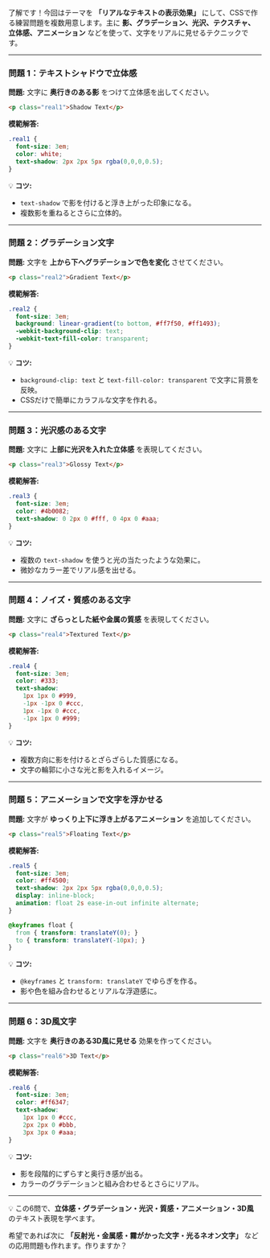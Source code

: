 了解です！今回はテーマを **「リアルなテキストの表示効果」** にして、CSSで作る練習問題を複数用意します。主に **影、グラデーション、光沢、テクスチャ、立体感、アニメーション** などを使って、文字をリアルに見せるテクニックです。

---

### 問題 1：テキストシャドウで立体感

**問題:**
文字に **奥行きのある影** をつけて立体感を出してください。

```html
<p class="real1">Shadow Text</p>
```

**模範解答:**

```css
.real1 {
  font-size: 3em;
  color: white;
  text-shadow: 2px 2px 5px rgba(0,0,0,0.5);
}
```

💡 **コツ:**

* `text-shadow` で影を付けると浮き上がった印象になる。
* 複数影を重ねるとさらに立体的。

---

### 問題 2：グラデーション文字

**問題:**
文字を **上から下へグラデーションで色を変化** させてください。

```html
<p class="real2">Gradient Text</p>
```

**模範解答:**

```css
.real2 {
  font-size: 3em;
  background: linear-gradient(to bottom, #ff7f50, #ff1493);
  -webkit-background-clip: text;
  -webkit-text-fill-color: transparent;
}
```

💡 **コツ:**

* `background-clip: text` と `text-fill-color: transparent` で文字に背景を反映。
* CSSだけで簡単にカラフルな文字を作れる。

---

### 問題 3：光沢感のある文字

**問題:**
文字に **上部に光沢を入れた立体感** を表現してください。

```html
<p class="real3">Glossy Text</p>
```

**模範解答:**

```css
.real3 {
  font-size: 3em;
  color: #4b0082;
  text-shadow: 0 2px 0 #fff, 0 4px 0 #aaa;
}
```

💡 **コツ:**

* 複数の `text-shadow` を使うと光の当たったような効果に。
* 微妙なカラー差でリアル感を出せる。

---

### 問題 4：ノイズ・質感のある文字

**問題:**
文字に **ざらっとした紙や金属の質感** を表現してください。

```html
<p class="real4">Textured Text</p>
```

**模範解答:**

```css
.real4 {
  font-size: 3em;
  color: #333;
  text-shadow:
    1px 1px 0 #999,
    -1px -1px 0 #ccc,
    1px -1px 0 #ccc,
    -1px 1px 0 #999;
}
```

💡 **コツ:**

* 複数方向に影を付けるとざらざらした質感になる。
* 文字の輪郭に小さな光と影を入れるイメージ。

---

### 問題 5：アニメーションで文字を浮かせる

**問題:**
文字が **ゆっくり上下に浮き上がるアニメーション** を追加してください。

```html
<p class="real5">Floating Text</p>
```

**模範解答:**

```css
.real5 {
  font-size: 3em;
  color: #ff4500;
  text-shadow: 2px 2px 5px rgba(0,0,0,0.5);
  display: inline-block;
  animation: float 2s ease-in-out infinite alternate;
}

@keyframes float {
  from { transform: translateY(0); }
  to { transform: translateY(-10px); }
}
```

💡 **コツ:**

* `@keyframes` と `transform: translateY` でゆらぎを作る。
* 影や色を組み合わせるとリアルな浮遊感に。

---

### 問題 6：3D風文字

**問題:**
文字を **奥行きのある3D風に見せる** 効果を作ってください。

```html
<p class="real6">3D Text</p>
```

**模範解答:**

```css
.real6 {
  font-size: 3em;
  color: #ff6347;
  text-shadow:
    1px 1px 0 #ccc,
    2px 2px 0 #bbb,
    3px 3px 0 #aaa;
}
```

💡 **コツ:**

* 影を段階的にずらすと奥行き感が出る。
* カラーのグラデーションと組み合わせるとさらにリアル。

---

💡 この6問で、**立体感・グラデーション・光沢・質感・アニメーション・3D風** のテキスト表現を学べます。

希望であれば次に **「反射光・金属感・霧がかった文字・光るネオン文字」** などの応用問題も作れます。作りますか？
